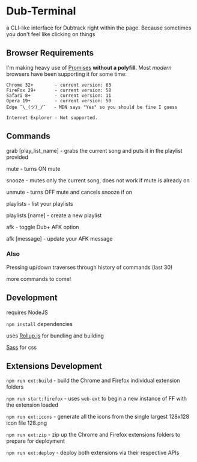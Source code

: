 # Dub-Terminal

a CLI-like interface for Dubtrack right within the page.  Because sometimes you don't feel like clicking on things

## Browser Requirements

I'm making heavy use of [Promises](https://developer.mozilla.org/en-US/docs/Web/JavaScript/Reference/Global_Objects/Promise#Browser_compatibility) **without a polyfill**. Most _modern_ browsers have been supporting it for some time:
```
Chrome 32+        - current version: 63    
FireFox 29+       - current version: 58    
Safari 8+         - current version: 11    
Opera 19+         - current version: 50    
Edge ¯\_(ツ)_/¯   - MDN says "Yes" so you should be fine I guess 

Internet Explorer - Not supported.
```

## Commands

grab [play_list_name] - grabs the current song and puts it in the playlist provided

mute - turns ON mute

snooze - mutes only the current song, does not work if mute is already on

unmute - turns OFF mute and cancels snooze if on

playlists - list your playlists

playlists [name] - create a new playlist

afk - toggle  Dub+ AFK option

afk [message] - update your AFK message

### Also

Pressing up/down traverses through history of commands (last 30)

more commands to come!


## Development

requires NodeJS 

`npm install` dependencies

uses [Rollup.js](https://rollupjs.org/guide/en) for bundling and building

[Sass](http://sass-lang.com/) for css

## Extensions Development

`npm run ext:build` - build the Chrome and Firefox individual extension folders

`npm run start:firefox` - uses `web-ext` to begin a new instance of FF with the extension loaded

`npm run ext:icons` - generate all the icons from the single largest 128x128 icon file 128.png

`npm run ext:zip` - zip up the Chrome and Firefox extensions folders to prepare for deployment

`npm run ext:deploy` - deploy both extensions via their respective APIs
